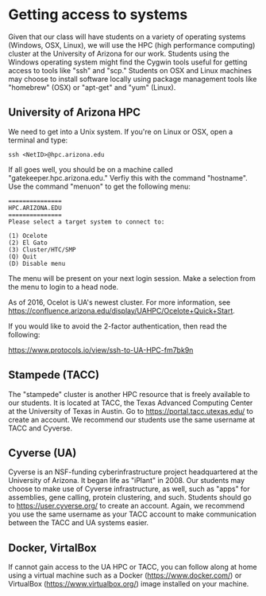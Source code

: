# Getting access to systems

Given that our class will have students on a variety of operating systems (Windows, OSX, Linux), we will use the HPC (high performance computing) cluster at the University of Arizona for our work.  Students using the Windows operating system might find the Cygwin tools useful for getting access to tools like "ssh" and "scp."  Students on OSX and Linux machines may choose to install software locally using package management tools like "homebrew" (OSX) or "apt-get" and "yum" (Linux).

## University of Arizona HPC

We need to get into a Unix system.  If you're on Linux or OSX, open a terminal and type:

```
ssh <NetID>@hpc.arizona.edu
```

If all goes well, you should be on a machine called "gatekeeper.hpc.arizona.edu."  Verfiy this with the command "hostname<Enter>".  Use the command "menuon" to get the following menu:

```
===============
HPC.ARIZONA.EDU
===============
Please select a target system to connect to:

(1) Ocelote
(2) El Gato
(3) Cluster/HTC/SMP
(Q) Quit
(D) Disable menu
```

The menu will be present on your next login session.  Make a selection from the menu to login to a head node.

As of 2016, Ocelot is UA's newest cluster.  For more information, see https://confluence.arizona.edu/display/UAHPC/Ocelote+Quick+Start.

If you would like to avoid the 2-factor authentication, then read the following:

https://www.protocols.io/view/ssh-to-UA-HPC-fm7bk9n

## Stampede (TACC)

The "stampede" cluster is another HPC resource that is freely available to our students.  It is located at TACC, the Texas Advanced Computing Center at the University of Texas in Austin.  Go to https://portal.tacc.utexas.edu/ to create an account.  We recommend our students use the same username at TACC and Cyverse.

## Cyverse (UA)

Cyverse is an NSF-funding cyberinfrastructure project headquartered at the University of Arizona.  It began life as "iPlant" in 2008. Our students may choose to make use of Cyverse infrastructure, as well, such as "apps" for assemblies, gene calling, protein clustering, and such.  Students should go to https://user.cyverse.org/ to create an account.  Again, we recommend you use the same username as your TACC account to make communication between the TACC and UA systems easier.

## Docker, VirtalBox

If cannot gain access to the UA HPC or TACC, you can follow along at home using a virtual machine such as a Docker (https://www.docker.com/) or VirtualBox (https://www.virtualbox.org/) image installed on your machine.